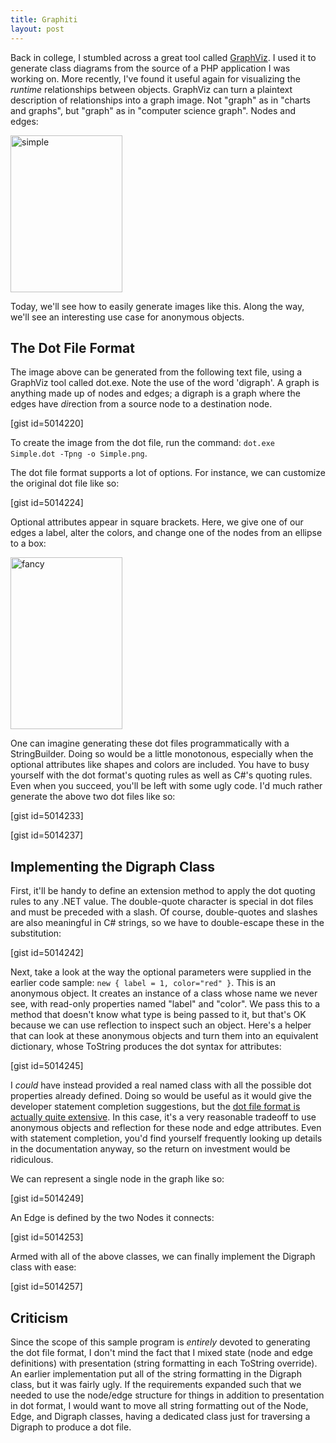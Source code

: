 ```yaml
---
title: Graphiti
layout: post
---
```


Back in college, I stumbled across a great tool called <a href="http://www.graphviz.org/">GraphViz</a>.  I used it to generate class diagrams from the source of a PHP application I was working on.  More recently, I've found it useful again for visualizing the <em>runtime</em> relationships between objects.  GraphViz can turn a plaintext description of relationships into a graph image.  Not "graph" as in "charts and graphs", but "graph" as in "computer science graph".  Nodes and edges:

<a href="http://www.headspring.com/wp-content/uploads/2013/02/simple.png"><img src="http://www.headspring.com/wp-content/uploads/2013/02/simple.png" alt="simple" width="179" height="251" class="aligncenter size-medium wp-image-6425" /></a>

Today, we'll see how to easily generate images like this.  Along the way, we'll see an interesting use case for anonymous objects.

<h2>The Dot File Format</h2>

The image above can be generated from the following text file, using a GraphViz tool called dot.exe.  Note the use of the word 'digraph'.  A graph is anything made up of nodes and edges; a digraph is a graph where the edges have <em>di</em>rection from a source node to a destination node.

[gist id=5014220]

To create the image from the dot file, run the command: <code>dot.exe Simple.dot -Tpng -o Simple.png</code>.

The dot file format supports a lot of options.  For instance, we can customize the original dot file like so:

[gist id=5014224]

Optional attributes appear in square brackets.  Here, we give one of our edges a label, alter the colors, and change one of the nodes from an ellipse to a box:

<a href="http://www.headspring.com/wp-content/uploads/2013/02/fancy.png"><img src="http://www.headspring.com/wp-content/uploads/2013/02/fancy.png" alt="fancy" width="179" height="275" class="aligncenter size-full wp-image-6424" /></a>

One can imagine generating these dot files programmatically with a StringBuilder.  Doing so would be a little monotonous, especially when the optional attributes like shapes and colors are included.  You have to busy yourself with the dot format's quoting rules as well as C#'s quoting rules.  Even when you succeed, you'll be left with some ugly code.  I'd much rather generate the above two dot files like so:

[gist id=5014233]

[gist id=5014237]

<h2>Implementing the Digraph Class</h2>

First, it'll be handy to define an extension method to apply the dot quoting rules to any .NET value.  The double-quote character is special in dot files and must be preceded with a slash.  Of course, double-quotes and slashes are also meaningful in C# strings, so we have to double-escape these in the substitution:

[gist id=5014242]

Next, take a look at the way the optional parameters were supplied in the earlier code sample: <code>new { label = 1, color="red" }</code>.  This is an anonymous object.  It creates an instance of a class whose name we never see, with read-only properties named "label" and "color".  We pass this to a method that doesn't know what type is being passed to it, but that's OK because we can use reflection to inspect such an object.  Here's a helper that can look at these anonymous objects and turn them into an equivalent dictionary, whose ToString produces the dot syntax for attributes:

[gist id=5014245]

I <em>could</em> have instead provided a real named class with all the possible dot properties already defined.  Doing so would be useful as it would give the developer statement completion suggestions, but the <a href="http://www.graphviz.org/doc/info/attrs.html">dot file format is actually quite extensive</a>.  In this case, it's a very reasonable tradeoff to use anonymous objects and reflection for these node and edge attributes.  Even with statement completion, you'd find yourself frequently looking up details in the documentation anyway, so the return on investment would be ridiculous.

We can represent a single node in the graph like so:

[gist id=5014249]

An Edge is defined by the two Nodes it connects:

[gist id=5014253]

Armed with all of the above classes, we can finally implement the Digraph class with ease:

[gist id=5014257]

<h2>Criticism</h2>

Since the scope of this sample program is <em>entirely</em> devoted to generating the dot file format, I don't mind the fact that I mixed state (node and edge definitions) with presentation (string formatting in each ToString override).  An earlier implementation put all of the string formatting in the Digraph class, but it was fairly ugly.  If the requirements expanded such that we needed to use the node/edge structure for things in addition to presentation in dot format, I would want to move all string formatting out of the Node, Edge, and Digraph classes, having a dedicated class just for traversing a Digraph to produce a dot file.